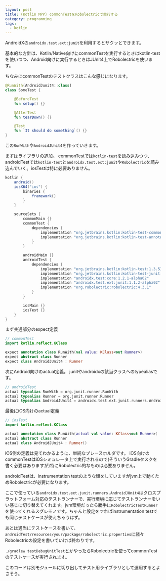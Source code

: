 ```yaml
---
layout: post
title: (Kotlin MPP) commonTestをRobolectricで実行する
category: programming
tags:
  - kotlin
---
```


AndroidXの`androidx.test.ext:junit`を利用するとサクッとできます。

基本的な方針は、Kotlin/Native向けにcommonTestを実行するときはkotlin-testを使いつつ、Android向けに実行するときはJUnit4上でRobolectricを使います。

ちなみにcommonTestのテストクラスはこんな感じになります。

```kotlin
@RunWith(AndroidJunit4::class)
class SomeTest {

    @BeforeTest
    fun setup() {}

    @AfterTest
    fun tearDown() {}

    @Test
    fun `It should do something`() {}
}
```

この`RunWith`や`AndroidJUnit4`を作っていきます。


まずはライブラリの追加。
commonTestでは`kotlin-test`を読み込みつつ、androidTestでは`kotlin-test`と`androidx.test.ext:junit`や`Robolectric`を読み込んでいく。iosTestは特に必要ありません。

```gradle
kotlin {
    android()
    iosX64("ios") {
        binaries {
            framework()
        }
    }

    sourceSets {
        commonMain {}
        commonTest {
            dependencies {
                implementation "org.jetbrains.kotlin:kotlin-test-common:1.3.51"
                implementation "org.jetbrains.kotlin:kotlin-test-annotations-common:1.3.51"
            }
        }

        androidMain {}
        androidTest {
            dependencies {
                implementation "org.jetbrains.kotlin:kotlin-test:1.3.51"
                implementation "org.jetbrains.kotlin:kotlin-test-junit:1.3.51"
                implementation "androidx.test:core:1.2.1-alpha02"
                implementation "androidx.test.ext:junit:1.1.2-alpha02"
                implementation "org.robolectric:robolectric:4.3.1"
            }
        }

        iosMain {}
        iosTest {}
    }
}
```

まず共通部分のexpect定義

```kotlin
// commonTest
import kotlin.reflect.KClass

expect annotation class RunWith(val value: KClass<out Runner>)
expect abstract class Runner
expect class AndroidJUnit4 : Runner
```

次にAndroid向けのactual定義。
junitやandroidxの該当クラスへのtypealiasです。

```kotlin
// androidTest
actual typealias RunWith = org.junit.runner.RunWith
actual typealias Runner = org.junit.runner.Runner
actual typealias AndroidJUnit4 = androidx.test.ext.junit.runners.AndroidJUnit4
```

最後にiOS向けのactual定義

```kotlin
// iosTest
import kotlin.reflect.KClass

actual annotation class RunWith(actual val value: KClass<out Runner>)
actual abstract class Runner
actual class AndroidJUnit4 : Runner()
```

iOS側の定義は見てわかるように、単純なプレースホルダです。
iOS向けのcommonTestはiOSシミュレータ上で実行されるので(そういうGradleタスクを書く必要はありますが)特にRobolectric的なものは必要ありません。

androidTestは、instrumentation testのような顔をしていますがjvm上で動くためRobolectricが必要になります。

ここで使っている`androidx.test.ext.junit.runners.AndroidJUnit4`はクロスプラットフォーム対応のテストランナーで、実行環境に応じてテストランナーをいい感じに切り替えてくれます。jvm環境だったら勝手に`RobolectricTestRunner`を使ってくれるスグレモノです。ちゃんと設定をすればinstrumentation testでも同じテストケースが使えちゃうはず。

あとは適当にテストケースを書いて、`androidTest/resources/your/package/robolectric.properties`に諸々Robolectricの設定を書いていけば終わりです。

`./gradlew testDebugUnitTest`とかやったらRobolectricを使ってcommonTestのテストケースが実行されます。

このコードは別モジュールに切り出してテスト用ライブラリとして運用するとよさそう。
